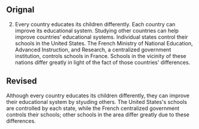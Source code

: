 ## Orignal 
2. Every country educates its children differently. Each country can improve its educational system. Studying other countries can help improve countries’ educational systems. Individual states control their schools in the United States. The French Ministry of National Education, Advanced Instruction, and Research, a centralized government institution, controls schools in France. Schools in the vicinity of these nations differ greatly in light of the fact of those countries' differences.
## Revised 
Although every country educates its children differently, they can improve their educational system by styuding others. The United States's schools are controlled by each state, while the French centralized government controls their schools; other schools in the area differ greatly due to these differences. 
